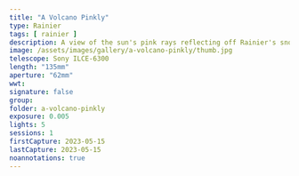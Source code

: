 ```yaml
---
title: "A Volcano Pinkly"
type: Rainier
tags: [ rainier ]
description: A view of the sun's pink rays reflecting off Rainier's snow-covered slopes at dusk.
image: /assets/images/gallery/a-volcano-pinkly/thumb.jpg
telescope: Sony ILCE-6300
length: "135mm"
aperture: "62mm"
wwt: 
signature: false
group:
folder: a-volcano-pinkly
exposure: 0.005
lights: 5
sessions: 1
firstCapture: 2023-05-15
lastCapture: 2023-05-15
noannotations: true
---
```

